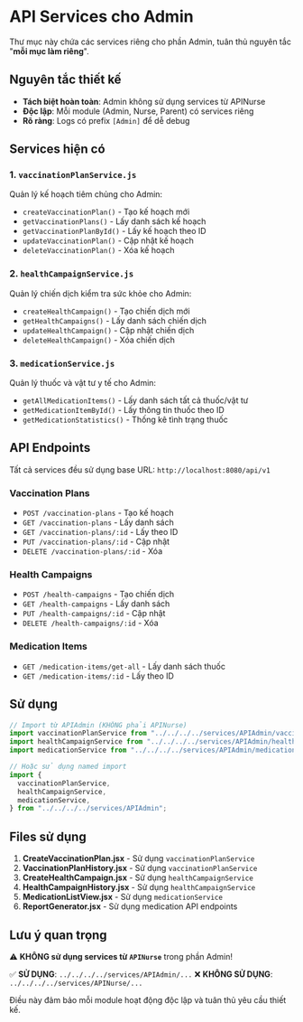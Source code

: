 # API Services cho Admin

Thư mục này chứa các services riêng cho phần Admin, tuân thủ nguyên tắc "**mỗi mục làm riêng**".

## Nguyên tắc thiết kế

- **Tách biệt hoàn toàn**: Admin không sử dụng services từ APINurse
- **Độc lập**: Mỗi module (Admin, Nurse, Parent) có services riêng
- **Rõ ràng**: Logs có prefix `[Admin]` để dễ debug

## Services hiện có

### 1. `vaccinationPlanService.js`

Quản lý kế hoạch tiêm chủng cho Admin:

- `createVaccinationPlan()` - Tạo kế hoạch mới
- `getVaccinationPlans()` - Lấy danh sách kế hoạch
- `getVaccinationPlanById()` - Lấy kế hoạch theo ID
- `updateVaccinationPlan()` - Cập nhật kế hoạch
- `deleteVaccinationPlan()` - Xóa kế hoạch

### 2. `healthCampaignService.js`

Quản lý chiến dịch kiểm tra sức khỏe cho Admin:

- `createHealthCampaign()` - Tạo chiến dịch mới
- `getHealthCampaigns()` - Lấy danh sách chiến dịch
- `updateHealthCampaign()` - Cập nhật chiến dịch
- `deleteHealthCampaign()` - Xóa chiến dịch

### 3. `medicationService.js`

Quản lý thuốc và vật tư y tế cho Admin:

- `getAllMedicationItems()` - Lấy danh sách tất cả thuốc/vật tư
- `getMedicationItemById()` - Lấy thông tin thuốc theo ID
- `getMedicationStatistics()` - Thống kê tình trạng thuốc

## API Endpoints

Tất cả services đều sử dụng base URL: `http://localhost:8080/api/v1`

### Vaccination Plans

- `POST /vaccination-plans` - Tạo kế hoạch
- `GET /vaccination-plans` - Lấy danh sách
- `GET /vaccination-plans/:id` - Lấy theo ID
- `PUT /vaccination-plans/:id` - Cập nhật
- `DELETE /vaccination-plans/:id` - Xóa

### Health Campaigns

- `POST /health-campaigns` - Tạo chiến dịch
- `GET /health-campaigns` - Lấy danh sách
- `PUT /health-campaigns/:id` - Cập nhật
- `DELETE /health-campaigns/:id` - Xóa

### Medication Items

- `GET /medication-items/get-all` - Lấy danh sách thuốc
- `GET /medication-items/:id` - Lấy theo ID

## Sử dụng

```javascript
// Import từ APIAdmin (KHÔNG phải APINurse)
import vaccinationPlanService from "../../../../services/APIAdmin/vaccinationPlanService";
import healthCampaignService from "../../../../services/APIAdmin/healthCampaignService";
import medicationService from "../../../../services/APIAdmin/medicationService";

// Hoặc sử dụng named import
import {
  vaccinationPlanService,
  healthCampaignService,
  medicationService,
} from "../../../../services/APIAdmin";
```

## Files sử dụng

1. **CreateVaccinationPlan.jsx** - Sử dụng `vaccinationPlanService`
2. **VaccinationPlanHistory.jsx** - Sử dụng `vaccinationPlanService`
3. **CreateHealthCampaign.jsx** - Sử dụng `healthCampaignService`
4. **HealthCampaignHistory.jsx** - Sử dụng `healthCampaignService`
5. **MedicationListView.jsx** - Sử dụng `medicationService`
6. **ReportGenerator.jsx** - Sử dụng medication API endpoints

## Lưu ý quan trọng

⚠️ **KHÔNG sử dụng services từ `APINurse`** trong phần Admin!

✅ **SỬ DỤNG**: `../../../../services/APIAdmin/...`
❌ **KHÔNG SỬ DỤNG**: `../../../../services/APINurse/...`

Điều này đảm bảo mỗi module hoạt động độc lập và tuân thủ yêu cầu thiết kế.
